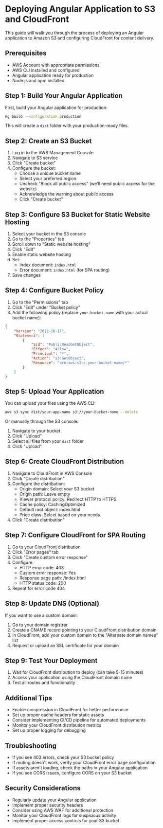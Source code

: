 # Deploying Angular Application to S3 and CloudFront

This guide will walk you through the process of deploying an Angular application to Amazon S3 and configuring CloudFront for content delivery.

## Prerequisites

- AWS Account with appropriate permissions
- AWS CLI installed and configured
- Angular application ready for production
- Node.js and npm installed

## Step 1: Build Your Angular Application

First, build your Angular application for production:

```bash
ng build --configuration production
```

This will create a `dist` folder with your production-ready files.

## Step 2: Create an S3 Bucket

1. Log in to the AWS Management Console
2. Navigate to S3 service
3. Click "Create bucket"
4. Configure the bucket:
   - Choose a unique bucket name
   - Select your preferred region
   - Uncheck "Block all public access" (we'll need public access for the website)
   - Acknowledge the warning about public access
   - Click "Create bucket"

## Step 3: Configure S3 Bucket for Static Website Hosting

1. Select your bucket in the S3 console
2. Go to the "Properties" tab
3. Scroll down to "Static website hosting"
4. Click "Edit"
5. Enable static website hosting
6. Set:
   - Index document: `index.html`
   - Error document: `index.html` (for SPA routing)
7. Save changes

## Step 4: Configure Bucket Policy

1. Go to the "Permissions" tab
2. Click "Edit" under "Bucket policy"
3. Add the following policy (replace `your-bucket-name` with your actual bucket name):

```json
{
    "Version": "2012-10-17",
    "Statement": [
        {
            "Sid": "PublicReadGetObject",
            "Effect": "Allow",
            "Principal": "*",
            "Action": "s3:GetObject",
            "Resource": "arn:aws:s3:::your-bucket-name/*"
        }
    ]
}
```

## Step 5: Upload Your Application

You can upload your files using the AWS CLI:

```bash
aws s3 sync dist/your-app-name s3://your-bucket-name --delete
```

Or manually through the S3 console:
1. Navigate to your bucket
2. Click "Upload"
3. Select all files from your `dist` folder
4. Click "Upload"

## Step 6: Create CloudFront Distribution

1. Navigate to CloudFront in AWS Console
2. Click "Create distribution"
3. Configure the distribution:
   - Origin domain: Select your S3 bucket
   - Origin path: Leave empty
   - Viewer protocol policy: Redirect HTTP to HTTPS
   - Cache policy: CachingOptimized
   - Default root object: index.html
   - Price class: Select based on your needs
4. Click "Create distribution"

## Step 7: Configure CloudFront for SPA Routing

1. Go to your CloudFront distribution
2. Click "Error pages" tab
3. Click "Create custom error response"
4. Configure:
   - HTTP error code: 403
   - Custom error response: Yes
   - Response page path: /index.html
   - HTTP status code: 200
5. Repeat for error code 404

## Step 8: Update DNS (Optional)

If you want to use a custom domain:
1. Go to your domain registrar
2. Create a CNAME record pointing to your CloudFront distribution domain
3. In CloudFront, add your custom domain to the "Alternate domain names" list
4. Request or upload an SSL certificate for your domain

## Step 9: Test Your Deployment

1. Wait for CloudFront distribution to deploy (can take 5-15 minutes)
2. Access your application using the CloudFront domain name
3. Test all routes and functionality

## Additional Tips

- Enable compression in CloudFront for better performance
- Set up proper cache headers for static assets
- Consider implementing CI/CD pipeline for automated deployments
- Monitor your CloudFront distribution metrics
- Set up proper logging for debugging

## Troubleshooting

- If you see 403 errors, check your S3 bucket policy
- If routing doesn't work, verify your CloudFront error page configuration
- If assets aren't loading, check the paths in your Angular application
- If you see CORS issues, configure CORS on your S3 bucket

## Security Considerations

- Regularly update your Angular application
- Implement proper security headers
- Consider using AWS WAF for additional protection
- Monitor your CloudFront logs for suspicious activity
- Implement proper access controls for your S3 bucket
